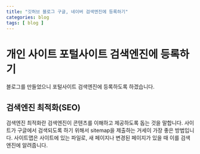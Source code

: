 ```yaml
---
title: "깃허브 블로그 구글, 네이버 검색엔진에 등록하기"
categories: blog
tags: [ blog ]
---
```

#  개인 사이트 포털사이트 검색엔진에 등록하기
블로그를 만들었으니 포털사이트 검색엔진에 등록하도록 하겠습니다. 



## 검색엔진 최적화(SEO)

검색엔진 최적화란 검색엔진이 콘텐츠를 이해하고 제공하도록 돕는 것을 말합니다. 사이트가 구글에서 검색되도록 하기 위해서 sitemap을 제출하는 거세이 가장 좋은 방법입니다. 사이트맵은 사이트에 있는 파일로, 새 페이지나 변경된 페이지가 있을 때 이를 검색엔진에 알려줍니다. 

